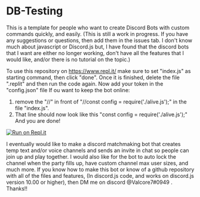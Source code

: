 # DB-Testing
This is a template for people who want to create Discord Bots with custom commands quickly, and easily.
(This is still a work in progress. If you have any suggestions or questions, then add them in the issues tab. I don't know much about javascript or Discord.js but, I have found that the discord bots that I want are either no longer working, don't have all the features that I would like, and/or there is no tutorial on the topic.)

To use this repository on https://www.repl.it/ make sure to set "index.js" as starting command, then click "done".
Once it is finished, delete the file ".replit" and then run the code again.
Now add your token in the "config.json" file
If ou want to keep the bot online:
1. remove the "//" in front of "//const config = require('./alive.js');" in the file "index.js". 
2. That line should now look like this "const config = require('./alive.js');"
And you are done!

[![Run on Repl.it](https://repl.it/badge/github/10031623/Discord-Bot-Template)](https://repl.it/github/10031623/Discord-Bot-Template)

I eventually would like to make a discord matchmaking bot that creates temp text and/or voice channels and sends an invite in chat so people can join up and play together. I would also like for the bot to auto lock the channel when the party fills up, have custom channel max user sizes, and much more.
If you know how to make this bot or know of a github repository with all of the files and features, (In discord.js code, and works on discord.js version 10.00 or higher), then DM me on discord @Valcore7#0949 . Thanks!!
